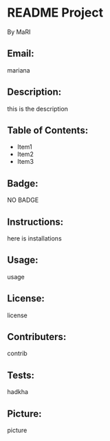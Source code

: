# README Project
By MaRI

## Email:
mariana

## Description:
this is the description

## Table of Contents:
* Item1
* Item2
* Item3

## Badge:
NO BADGE
## Instructions:
here is installations
## Usage:
usage
## License:
license
## Contributers:
contrib
## Tests:
hadkha
## Picture:
picture